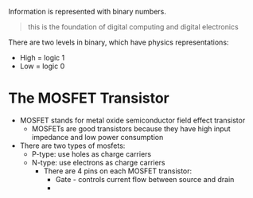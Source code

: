 Information is represented with binary numbers.

> this is the foundation of digital computing and digital electronics

There are two levels in binary, which have physics representations:

+ High = logic 1
+ Low = logic 0

# The MOSFET Transistor

+ MOSFET stands for metal oxide semiconductor field effect transistor
	+ MOSFETs are good transistors because they have high input impedance and low power consumption
+ There are two types of mosfets:
	+ P-type: use holes as charge carriers
	+ N-type: use electrons as charge carriers
		+ There are 4 pins on each MOSFET transistor:
			+ Gate - controls current flow between source and drain
			+ 
